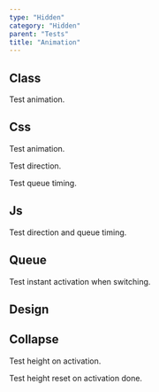 ```yaml
---
type: "Hidden"
category: "Hidden"
parent: "Tests"
title: "Animation"
---
```


## Class

Test animation.

<demo>
  <demoinline src="demos/components/toggle/animation-multiple">
  </demoinline>
  <demoinline src="demos/components/toggle/animation-multiple-delay">
  </demoinline>
  <demoinline src="demos/components/overlay/animation">
  </demoinline>
  <demoinline src="demos/components/drop/animation">
  </demoinline>
  <demoinline src="demos/components/tooltip/animation">
  </demoinline>
</demo>

## Css

Test animation.

Test direction.

Test queue timing.

<demo>
  <demoinline src="demos/components/toggle/animation-css-multiple">
  </demoinline>
  <demoinline src="demos/components/overlay/animation-css">
  </demoinline>
  <demoinline src="demos/components/drop/animation-css-multiple">
  </demoinline>
  <demoinline src="demos/components/tooltip/animation-css-multiple">
  </demoinline>
</demo>

## Js

Test direction and queue timing.

<demo>
  <demoinline src="demos/components/toggle/animation-js-multiple">
  </demoinline>
  <demoinline src="demos/components/overlay/animation-js">
  </demoinline>
  <demoinline src="demos/components/drop/animation-js-multiple">
  </demoinline>
  <demoinline src="demos/components/tooltip/animation-js-multiple">
  </demoinline>
</demo>

## Queue

Test instant activation when switching.

<demo>
  <demoinline src="demos/components/toggle/animation-multiple-noqueue">
  </demoinline>
  <demoinline src="demos/components/drop/animation-multiple-noqueue">
  </demoinline>
  <demoinline src="demos/components/tooltip/animation-multiple-noqueue">
  </demoinline>
</demo>

## Design

<demo>
  <demoinline src="demos/components/toggle/animation-design">
  </demoinline>
  <demoinline src="demos/components/overlay/animation-design">
  </demoinline>
  <demoinline src="demos/components/drop/animation-design">
  </demoinline>
  <demoinline src="demos/components/tooltip/animation-design">
  </demoinline>
</demo>

## Collapse

Test height on activation.

Test height reset on activation done.

<demo>
  <demoinline src="demos/components/animation/collapse-height">
  </demoinline>
  <demoinline src="demos/components/animation/collapse-width">
  </demoinline>
</demo>
